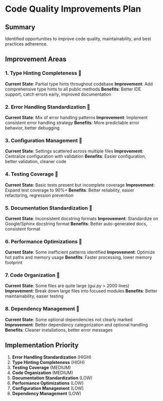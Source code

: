 # Code Quality Improvements Plan

## Summary
Identified opportunities to improve code quality, maintainability, and best practices adherence.

## Improvement Areas

### 1. Type Hinting Completeness 🔧
**Current State**: Partial type hints throughout codebase
**Improvement**: Add comprehensive type hints to all public methods
**Benefits**: Better IDE support, catch errors early, improved documentation

### 2. Error Handling Standardization 🔧
**Current State**: Mix of error handling patterns
**Improvement**: Implement consistent error handling strategy
**Benefits**: More predictable error behavior, better debugging

### 3. Configuration Management 🔧
**Current State**: Settings scattered across multiple files
**Improvement**: Centralize configuration with validation
**Benefits**: Easier configuration, better validation, cleaner code

### 4. Testing Coverage 🔧
**Current State**: Basic tests present but incomplete coverage
**Improvement**: Expand test coverage to 90%+
**Benefits**: Better reliability, easier refactoring, regression prevention

### 5. Documentation Standardization 🔧
**Current State**: Inconsistent docstring formats
**Improvement**: Standardize on Google/Sphinx docstring format
**Benefits**: Better auto-generated docs, consistent format

### 6. Performance Optimizations 🔧
**Current State**: Some inefficient patterns identified
**Improvement**: Optimize hot paths and memory usage
**Benefits**: Faster processing, lower memory footprint

### 7. Code Organization 🔧
**Current State**: Some files are quite large (gui.py > 2000 lines)
**Improvement**: Break down large files into focused modules
**Benefits**: Better maintainability, easier testing

### 8. Dependency Management 🔧
**Current State**: Some optional dependencies not clearly marked
**Improvement**: Better dependency categorization and optional handling
**Benefits**: Cleaner installations, better error messages

## Implementation Priority

1. **Error Handling Standardization** (HIGH)
2. **Type Hinting Completeness** (HIGH) 
3. **Testing Coverage** (MEDIUM)
4. **Code Organization** (MEDIUM)
5. **Documentation Standardization** (LOW)
6. **Performance Optimizations** (LOW)
7. **Configuration Management** (LOW)
8. **Dependency Management** (LOW)